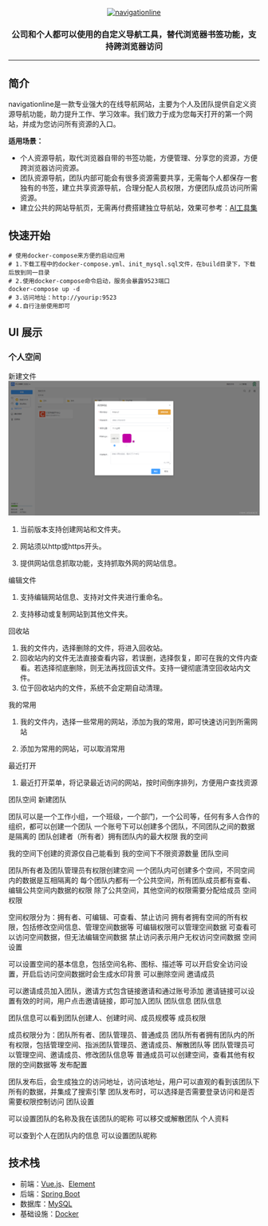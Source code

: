 <p align="center"><a href="https://www.navigationline.cn/"><img src="https://i.navigationline.cn/system/logo/logo.png" alt="navigationline" width="300" /></a></p>
<h3 align="center">公司和个人都可以使用的自定义导航工具，替代浏览器书签功能，支持跨浏览器访问</h3>


------------------------------

## 简介

navigationline是一款专业强大的在线导航网站，主要为个人及团队提供自定义资源导航功能，助力提升工作、学习效率。我们致力于成为您每天打开的第一个网站，并成为您访问所有资源的入口。

**适用场景：**

- 个人资源导航，取代浏览器自带的书签功能，方便管理、分享您的资源，方便跨浏览器访问资源。
- 团队资源导航，团队内部可能会有很多资源需要共享，无需每个人都保存一套独有的书签，建立共享资源导航，合理分配人员权限，方便团队成员访问所需资源。
- 建立公共的网站导航页，无需再付费搭建独立导航站，效果可参考：<a href="https://www.navigationline.cn/p/1718183749776097281">AI工具集</a>


## 快速开始

```
# 使用docker-compose来方便的启动应用
# 1.下载工程中的docker-compose.yml、init_mysql.sql文件，在build目录下，下载后放到同一目录
# 2.使用docker-compose命令启动，服务会暴露9523端口
docker-compose up -d
# 3.访问地址：http://yourip:9523
# 4.自行注册使用即可
```

## UI 展示
### 个人空间
新建文件
![img.png](assets/img.png)

1. 当前版本支持创建网站和文件夹。

2. 网站须以http或https开头。

3. 提供网站信息抓取功能，支持抓取外网的网站信息。

编辑文件


1. 支持编辑网站信息、支持对文件夹进行重命名。

2. 支持移动或复制网站到其他文件夹。

回收站


1. 我的文件内，选择删除的文件，将进入回收站。
2. 回收站内的文件无法直接查看内容，若误删，选择恢复，即可在我的文件内查看。若选择彻底删除，则无法再找回该文件。支持一键彻底清空回收站内文件。
3. 位于回收站内的文件，系统不会定期自动清理。

我的常用


1. 我的文件内，选择一些常用的网站，添加为我的常用，即可快速访问到所需网站

2. 添加为常用的网站，可以取消常用

最近打开


1. 最近打开菜单，将记录最近访问的网站，按时间倒序排列，方便用户查找资源

团队空间
新建团队


团队可以是一个工作小组，一个班级，一个部门，一个公司等，任何有多人合作的组织，都可以创建一个团队
一个账号下可以创建多个团队，不同团队之间的数据是隔离的
团队创建者（所有者）拥有团队内的最大权限
我的空间


我的空间下创建的资源仅自己能看到
我的空间下不限资源数量
团队空间


团队所有者及团队管理员有权限创建空间
一个团队内可创建多个空间，不同空间内的数据是互相隔离的
每个团队内都有一个公共空间，所有团队成员都有查看、编辑公共空间内数据的权限
除了公共空间，其他空间的权限需要分配给成员
空间权限


空间权限分为：拥有者、可编辑、可查看、禁止访问
拥有者拥有空间的所有权限，包括修改空间信息、管理空间数据等
可编辑权限可以管理空间数据
可查看可以访问空间数据，但无法编辑空间数据
禁止访问表示用户无权访问空间数据
空间设置


可以设置空间的基本信息，包括空间名称、图标、描述等
可以开启安全访问设置，开启后访问空间数据时会生成水印背景
可以删除空间
邀请成员


可以邀请成员加入团队，邀请方式包含链接邀请和通过账号添加
邀请链接可以设置有效的时间，用户点击邀请链接，即可加入团队
团队信息
团队信息


团队信息可以看到团队创建人、创建时间、成员规模等
成员权限


成员权限分为：团队所有者、团队管理员、普通成员
团队所有者拥有团队内的所有权限，包括管理空间、指派团队管理员、邀请成员、解散团队等
团队管理员可以管理空间、邀请成员、修改团队信息等
普通成员可以创建空间，查看其他有权限的空间数据等
发布配置


团队发布后，会生成独立的访问地址，访问该地址，用户可以直观的看到该团队下所有的数据，并集成了搜索引擎
团队发布时，可以选择是否需要登录访问和是否需要权限控制访问
团队设置


可以设置团队的名称及我在该团队的昵称
可以移交或解散团队
个人资料


可以查到个人在团队内的信息
可以设置团队昵称

## 技术栈

-   前端：[Vue.js](https://vuejs.org/)、[Element](https://element.eleme.cn/)
-   后端：[Spring Boot](https://spring.io/projects/spring-boot)
-   数据库：[MySQL](https://www.mysql.com/)
-   基础设施：[Docker](https://www.docker.com/)
